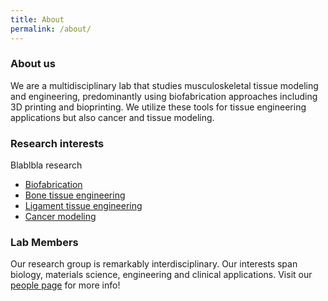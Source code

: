 ```yaml
---
title: About
permalink: /about/
---
```


### About us
We are a multidisciplinary lab that studies musculoskeletal tissue modeling and engineering, predominantly using biofabrication approaches including 3D printing and bioprinting. We utilize these tools for tissue engineering applications but also cancer and tissue modeling.

### Research interests

Blablbla research

- [Biofabrication](http://rosenzweglab.com/biofabrication/)
- [Bone tissue engineering](http://rosenzweiglab.com/bte)
- [Ligament tissue engineering](http://rosenzweiglab.com/lte/)
- [Cancer modeling](http://rosenzweiglab.com/cancermodeling/)

### Lab Members

Our research group is remarkably interdisciplinary. Our interests span biology, materials science, engineering and clinical applications. Visit our [people page](http://rosenzweiglab.com/people/) for more info!
